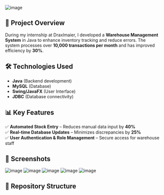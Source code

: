 ![image](https://github.com/user-attachments/assets/e8829af9-18d8-4e24-8057-64d542b52b9e)
## 📌 Project Overview
During my internship at Draxlmaier, I developed a **Warehouse Management System** in Java to enhance inventory tracking and reduce errors.
The system processes over **10,000 transactions per month** and has improved efficiency by **30%**.

## 🛠 Technologies Used
- **Java** (Backend development)
- **MySQL** (Database)
- **Swing/JavaFX** (User Interface)
- **JDBC** (Database connectivity)

## 📊 Key Features
✅ **Automated Stock Entry** – Reduces manual data input by **40%**  
✅ **Real-time Database Updates** – Minimizes discrepancies by **25%**  
✅ **User Authentication & Role Management** – Secure access for warehouse staff  

## 📸 Screenshots
![image](https://github.com/user-attachments/assets/66976c7b-fb78-47ca-b64a-1f81ce176dce)
![image](https://github.com/user-attachments/assets/7fb15dc0-ddfe-4072-9673-61d64201c5f9)
![image](https://github.com/user-attachments/assets/102e9794-aaaa-4022-b70d-63cdb3e0ac97)
![image](https://github.com/user-attachments/assets/549f85e1-2043-41c9-8dda-2713fa6e92db)
![image](https://github.com/user-attachments/assets/92580526-4c86-4b45-8bd2-b1d853ff5537)






## 📂 Repository Structure
